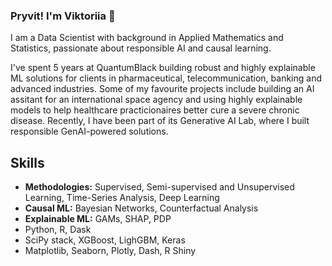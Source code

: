 ### Pryvit! I'm Viktoriia 👋

<p>I am a Data Scientist with background in Applied Mathematics and Statistics, passionate about responsible AI and causal learning.</p>

 <p>I've spent 5 years at QuantumBlack building robust and highly explainable ML solutions for clients in pharmaceutical, telecommunication, banking and advanced industries. 
Some of my favourite projects include building an AI assitant for an international space agency and using highly explainable models to help healthcare practicionaires better cure a severe chronic disease.
Recently, I have been part of its Generative AI Lab, where I built responsible GenAI-powered solutions.</p>

<h2>Skills</h2>
<ul class="skill-list">
	<li><b>Methodologies:</b> Supervised, Semi-supervised and Unsupervised Learning, Time-Series Analysis,
Deep Learning</li>
	<li><b>Causal ML:</b> Bayesian Networks, Counterfactual Analysis</li>
	<li><b>Explainable ML:</b> GAMs, SHAP, PDP</li>
	<li>Python, R, Dask</li>
	<li>SciPy stack, XGBoost, LighGBM, Keras</li>
	<li>Matplotlib, Seaborn, Plotly, Dash, R Shiny</li>
</ul>
<!--
**vikoliinyk/vikoliinyk** is a ✨ _special_ ✨ repository because its `README.md` (this file) appears on your GitHub profile.

Here are some ideas to get you started:

- 🔭 I’m currently working on ...
- 🌱 I’m currently learning ...
- 👯 I’m looking to collaborate on ...
- 🤔 I’m looking for help with ...
- 💬 Ask me about ...
- 📫 How to reach me: ...
- 😄 Pronouns: ...
- ⚡ Fun fact: ...
-->
